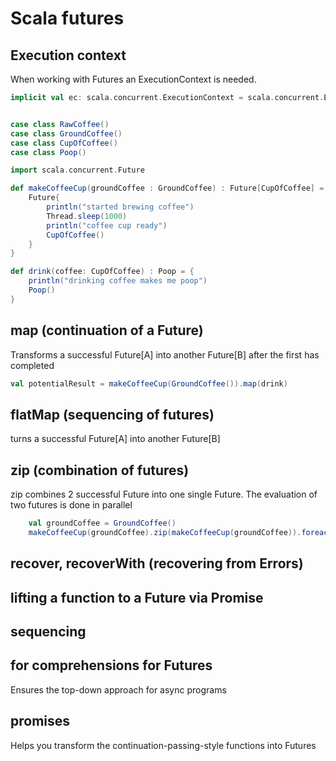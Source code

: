 # Scala futures

## Execution context
When working with Futures an ExecutionContext is needed. 
```scala mdoc
implicit val ec: scala.concurrent.ExecutionContext = scala.concurrent.ExecutionContext.global
```

```scala mdoc

case class RawCoffee()
case class GroundCoffee()
case class CupOfCoffee()
case class Poop()

import scala.concurrent.Future

def makeCoffeeCup(groundCoffee : GroundCoffee) : Future[CupOfCoffee] = {
    Future{
        println("started brewing coffee")
        Thread.sleep(1000)
        println("coffee cup ready")
        CupOfCoffee()        
    }    
}

def drink(coffee: CupOfCoffee) : Poop = {
    println("drinking coffee makes me poop")
    Poop()
}
```

## map (continuation of a Future)
Transforms a successful Future[A] into another Future[B] after the first has completed

```scala mdoc
val potentialResult = makeCoffeeCup(GroundCoffee()).map(drink)
```

## flatMap (sequencing of futures)
turns a successful Future[A] into another Future[B]

## zip (combination of futures)
zip combines 2 successful Future into one single Future. 
The evaluation of two futures is done in parallel

```scala mdoc
    val groundCoffee = GroundCoffee()
    makeCoffeeCup(groundCoffee).zip(makeCoffeeCup(groundCoffee)).foreach(println)
```

## recover, recoverWith (recovering from Errors)


## lifting a function to a Future via Promise


## sequencing


## for comprehensions for Futures
Ensures the top-down approach for async programs


## promises
Helps you transform the continuation-passing-style functions into Futures
